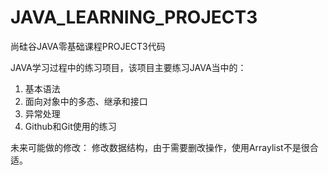 # JAVA_LEARNING_PROJECT3
尚硅谷JAVA零基础课程PROJECT3代码

JAVA学习过程中的练习项目，该项目主要练习JAVA当中的：
1. 基本语法
2. 面向对象中的多态、继承和接口
3. 异常处理
4. Github和Git使用的练习

未来可能做的修改：
修改数据结构，由于需要删改操作，使用Arraylist不是很合适。
